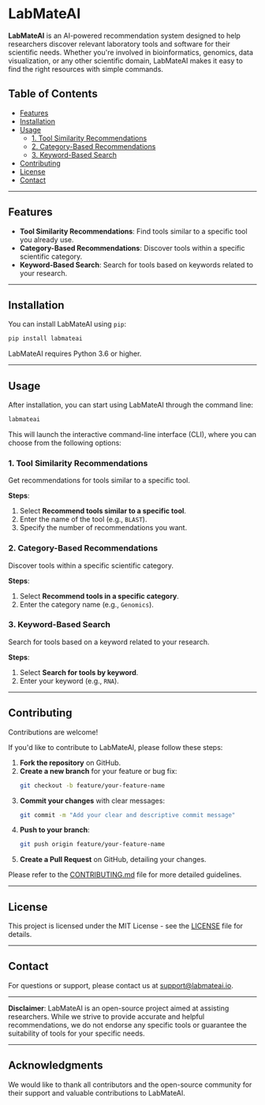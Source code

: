 # LabMateAI

**LabMateAI** is an AI-powered recommendation system designed to help researchers discover relevant laboratory tools and software for their scientific needs. Whether you're involved in bioinformatics, genomics, data visualization, or any other scientific domain, LabMateAI makes it easy to find the right resources with simple commands.

## Table of Contents

- [Features](#features)
- [Installation](#installation)
- [Usage](#usage)
  - [1. Tool Similarity Recommendations](#1-tool-similarity-recommendations)
  - [2. Category-Based Recommendations](#2-category-based-recommendations)
  - [3. Keyword-Based Search](#3-keyword-based-search)
- [Contributing](#contributing)
- [License](#license)
- [Contact](#contact)

---

## Features

- **Tool Similarity Recommendations**: Find tools similar to a specific tool you already use.
- **Category-Based Recommendations**: Discover tools within a specific scientific category.
- **Keyword-Based Search**: Search for tools based on keywords related to your research.

---

## Installation

You can install LabMateAI using `pip`:

```bash
pip install labmateai
```

LabMateAI requires Python 3.6 or higher.

---

## Usage

After installation, you can start using LabMateAI through the command line:

```bash
labmateai
```

This will launch the interactive command-line interface (CLI), where you can choose from the following options:

### 1. Tool Similarity Recommendations

Get recommendations for tools similar to a specific tool.

**Steps**:

1. Select **Recommend tools similar to a specific tool**.
2. Enter the name of the tool (e.g., `BLAST`).
3. Specify the number of recommendations you want.

### 2. Category-Based Recommendations

Discover tools within a specific scientific category.

**Steps**:

1. Select **Recommend tools in a specific category**.
2. Enter the category name (e.g., `Genomics`).

### 3. Keyword-Based Search

Search for tools based on a keyword related to your research.

**Steps**:

1. Select **Search for tools by keyword**.
2. Enter your keyword (e.g., `RNA`).

---

## Contributing

Contributions are welcome!

If you'd like to contribute to LabMateAI, please follow these steps:

1. **Fork the repository** on GitHub.
2. **Create a new branch** for your feature or bug fix:
   ```bash
   git checkout -b feature/your-feature-name
   ```
3. **Commit your changes** with clear messages:
   ```bash
   git commit -m "Add your clear and descriptive commit message"
   ```
4. **Push to your branch**:
   ```bash
   git push origin feature/your-feature-name
   ```
5. **Create a Pull Request** on GitHub, detailing your changes.

Please refer to the [CONTRIBUTING.md](CONTRIBUTING.md) file for more detailed guidelines.

---

## License

This project is licensed under the MIT License - see the [LICENSE](LICENSE) file for details.

---

## Contact

For questions or support, please contact us at [support@labmateai.io](mailto:support@labmateai.io).

---

**Disclaimer**: LabMateAI is an open-source project aimed at assisting researchers. While we strive to provide accurate and helpful recommendations, we do not endorse any specific tools or guarantee the suitability of tools for your specific needs.

---

## Acknowledgments

We would like to thank all contributors and the open-source community for their support and valuable contributions to LabMateAI.